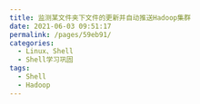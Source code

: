 ```yaml
---
title: 监测某文件夹下文件的更新并自动推送Hadoop集群
date: 2021-06-03 09:51:17
permalink: /pages/59eb91/
categories:
  - Linux、Shell
  - Shell学习巩固
tags:
  - Shell
  - Hadoop
---
```



